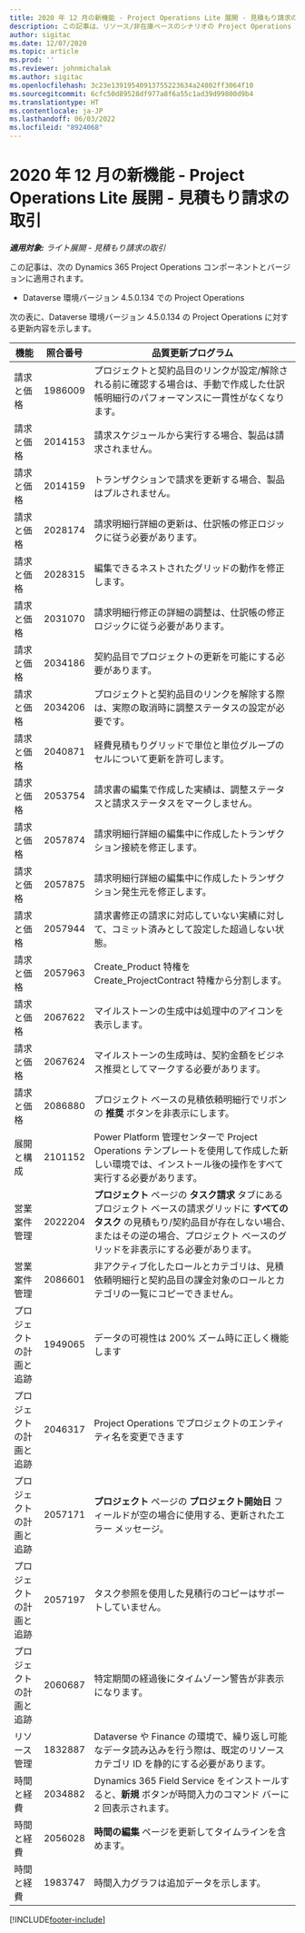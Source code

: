 ```yaml
---
title: 2020 年 12 月の新機能 - Project Operations Lite 展開 - 見積もり請求の取引
description: この記事は、リソース/非在庫ベースのシナリオの Project Operations のライト展開 - 見積もり請求の取引の 2020 年 12 月リリースで利用可能な品質更新について説明します。
author: sigitac
ms.date: 12/07/2020
ms.topic: article
ms.prod: ''
ms.reviewer: johnmichalak
ms.author: sigitac
ms.openlocfilehash: 3c23e13919540913755223634a24802ff3064f10
ms.sourcegitcommit: 6cfc50d89528df977a8f6a55c1ad39d99800d9b4
ms.translationtype: HT
ms.contentlocale: ja-JP
ms.lasthandoff: 06/03/2022
ms.locfileid: "8924068"
---
```

# <a name="whats-new-december-2020---project-operations-lite-deployment---deal-to-proforma-invoicing"></a>2020 年 12 月の新機能 - Project Operations Lite 展開 - 見積もり請求の取引

_**適用対象:** ライト展開 - 見積もり請求の取引_

この記事は、次の Dynamics 365 Project Operations コンポーネントとバージョンに適用されます。

  - Dataverse 環境バージョン 4.5.0.134 での Project Operations 

次の表に、Dataverse 環境バージョン 4.5.0.134 の Project Operations に対する更新内容を示します。

| **機能** | **照合番号** | **品質更新プログラム** |
| --- | --- | --- |
| 請求と価格 | 1986009 | プロジェクトと契約品目のリンクが設定/解除される前に確認する場合は、手動で作成した仕訳帳明細行のパフォーマンスに一貫性がなくなります。 |
| 請求と価格 | 2014153 | 請求スケジュールから実行する場合、製品は請求されません。 |
| 請求と価格 | 2014159 | トランザクションで請求を更新する場合、製品はプルされません。 |
| 請求と価格 | 2028174 | 請求明細行詳細の更新は、仕訳帳の修正ロジックに従う必要があります。 |
| 請求と価格 | 2028315 | 編集できるネストされたグリッドの動作を修正します。 |
| 請求と価格 | 2031070 | 請求明細行修正の詳細の調整は、仕訳帳の修正ロジックに従う必要があります。 |
| 請求と価格 | 2034186 | 契約品目でプロジェクトの更新を可能にする必要があります。 |
| 請求と価格 | 2034206 | プロジェクトと契約品目のリンクを解除する際は、実際の取消時に調整ステータスの設定が必要です。 |
| 請求と価格 | 2040871 | 経費見積もりグリッドで単位と単位グループのセルについて更新を許可します。 |
| 請求と価格 | 2053754 | 請求書の編集で作成した実績は、調整ステータスと請求ステータスをマークしません。 |
| 請求と価格 | 2057874 | 請求明細行詳細の編集中に作成したトランザクション接続を修正します。 |
| 請求と価格 | 2057875 | 請求明細行詳細の編集中に作成したトランザクション発生元を修正します。 |
| 請求と価格 | 2057944 | 請求書修正の請求に対応していない実績に対して、コミット済みとして設定した超過しない状態。 |
| 請求と価格 | 2057963 | Create\_Product 特権を Create\_ProjectContract 特権から分割します。 |
| 請求と価格 | 2067622 | マイルストーンの生成中は処理中のアイコンを表示します。 |
| 請求と価格 | 2067624 | マイルストーンの生成時は、契約金額をビジネス推奨としてマークする必要があります。 |
| 請求と価格 | 2086880 | プロジェクト ベースの見積依頼明細行でリボンの **推奨** ボタンを非表示にします。 |
| 展開と構成 | 2101152 | Power Platform 管理センターで Project Operations テンプレートを使用して作成した新しい環境では、インストール後の操作をすべて実行する必要があります。 |
|  営業案件管理 | 2022204 | **プロジェクト** ページの **タスク請求** タブにあるプロジェクト ベースの請求グリッドに **すべてのタスク** の見積もり/契約品目が存在しない場合、またはその逆の場合、プロジェクト ベースのグリッドを非表示にする必要があります。 |
|  営業案件管理 | 2086601 | 非アクティブ化したロールとカテゴリは、見積依頼明細行と契約品目の課金対象のロールとカテゴリの一覧にコピーできません。 |
| プロジェクトの計画と追跡 | 1949065 | データの可視性は 200% ズーム時に正しく機能します |
| プロジェクトの計画と追跡 | 2046317 | Project Operations でプロジェクトのエンティティ名を変更できます |
| プロジェクトの計画と追跡 | 2057171 | **プロジェクト** ページの **プロジェクト開始日** フィールドが空の場合に使用する、更新されたエラー メッセージ。 |
| プロジェクトの計画と追跡 | 2057197 | タスク参照を使用した見積行のコピーはサポートしていません。 |
| プロジェクトの計画と追跡 | 2060687 | 特定期間の経過後にタイムゾーン警告が非表示になります。 |
| リソース管理 | 1832887 | Dataverse や Finance の環境で、繰り返し可能なデータ読み込みを行う際は、既定のリソース カテゴリ ID を静的にする必要があります。 |
| 時間と経費 | 2034882 | Dynamics 365 Field Service をインストールすると、**新規** ボタンが時間入力のコマンド バーに 2 回表示されます。 |
| 時間と経費 | 2056028 | **時間の編集** ページを更新してタイムラインを含めます。 |
| 時間と経費 | 1983747 | 時間入力グラフは追加データを示します。 |


[!INCLUDE[footer-include](../../includes/footer-banner.md)]